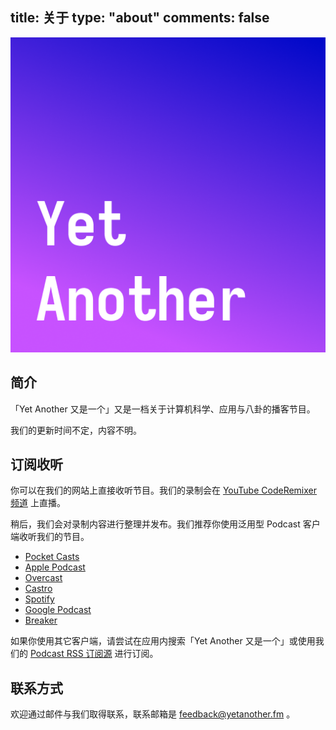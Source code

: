 title: 关于
type: "about"
comments: false
---

![Artwork](/static/artwork-transparent.png)

## 简介

「Yet Another 又是一个」又是一档关于计算机科学、应用与八卦的播客节目。

我们的更新时间不定，内容不明。

## 订阅收听

你可以在我们的网站上直接收听节目。我们的录制会在 [YouTube CodeRemixer 频道](https://www.youtube.com/channel/UCsMZ8sYn71HrXZGMpyyECQQ) 上直播。

稍后，我们会对录制内容进行整理并发布。我们推荐你使用泛用型 Podcast 客户端收听我们的节目。

- [Pocket Casts](https://pca.st/uj7qjzqd)
- [Apple Podcast](https://podcasts.apple.com/jp/podcast/yet-another-%E5%8F%88%E6%98%AF%E4%B8%80%E4%B8%AA/id1521122825)
- [Overcast](https://overcast.fm/itunes1521122825/yet-another)
- [Castro](https://castro.fm/podcast/880a8af4-db86-43e1-ae43-2120bbc65863)
- [Spotify](https://open.spotify.com/show/380mYSLQYu6cYU7sxEL53q)
- [Google Podcast](https://podcasts.google.com/feed/aHR0cHM6Ly95ZXRhbm90aGVyLmZtL3BvZGNhc3QueG1s)
- [Breaker](https://www.breaker.audio/yet-another-you-shi-ge)

如果你使用其它客户端，请尝试在应用内搜索「Yet Another 又是一个」或使用我们的 [Podcast RSS 订阅源](/podcast.xml) 进行订阅。

## 联系方式

欢迎通过邮件与我们取得联系，联系邮箱是 [feedback@yetanother.fm](mailto:feedback@yetanother.fm) 。

